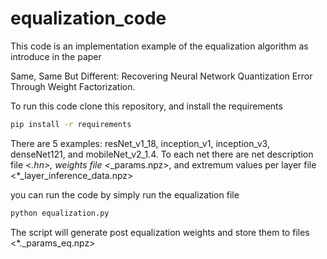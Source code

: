 # equalization_code

This code is an implementation example of the equalization algorithm as introduce in the paper 

Same, Same But Different: Recovering Neural Network Quantization Error
Through Weight Factorization.

To run this code clone this repository, and install the requirements
 
```bash
pip install -r requirements
```

There are 5 examples: resNet_v1_18, inception_v1, inception_v3, denseNet121, and mobileNet_v2_1.4. To each net there are net description 
file <*.hn>, weights file <*_params.npz>, and extremum values per layer file <*_layer_inference_data.npz>  

you can run the code by simply run the equalization file


```bash
python equalization.py
```

The script will generate post equalization weights and store them to files <*._params_eq.npz>





